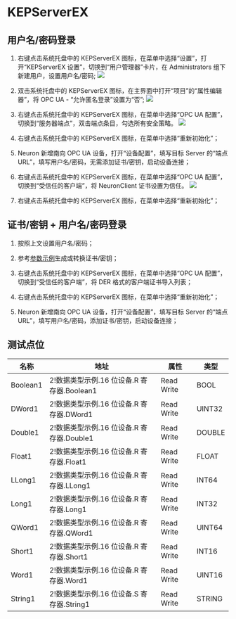 # KEPServerEX

## 用户名/密码登录

1. 右键点击系统托盘中的 KEPServerEX 图标，在菜单中选择“设置”，打开“KEPServerEX 设置”，切换到“用户管理器”卡片，在 Administrators 组下新建用户，设置用户名/密码;
![](./assets/kepware-1.jpg)

2. 双击系统托盘中的 KEPServerEX 图标，在主界面中打开“项目”的“属性编辑器”，将 OPC UA - “允许匿名登录”设置为“否”;
![](./assets/kepware-2.jpg)

3. 右键点击系统托盘中的 KEPServerEX 图标，在菜单中选择“OPC UA 配置”，切换到“服务器端点”，双击端点条目，勾选所有安全策略。
![](./assets/kepware-3.jpg)

4. 右键点击系统托盘中的 KEPServerEX 图标，在菜单中选择“重新初始化”；

5. Neuron 新增南向 OPC UA 设备，打开“设备配置”，填写目标 Server 的“端点 URL”，填写用户名/密码，无需添加证书/密钥，启动设备连接；

6. 右键点击系统托盘中的 KEPServerEX 图标，在菜单中选择“OPC UA 配置”，切换到“受信任的客户端”，将 NeuronClient 证书设置为信任。
![](./assets/kepware-4.jpg)

7. 右键点击系统托盘中的 KEPServerEX 图标，在菜单中选择“重新初始化”；

## 证书/密钥 + 用户名/密码登录

1. 按照上文设置用户名/密码；

2. 参考[参数示例](./example.md)生成或转换证书/密钥；

3. 右键点击系统托盘中的 KEPServerEX 图标，在菜单中选择“OPC UA 配置”，切换到“受信任的客户端”，将 DER 格式的客户端证书导入列表；

4. 右键点击系统托盘中的 KEPServerEX 图标，在菜单中选择“重新初始化”；

5. Neuron 新增南向 OPC UA 设备，打开“设备配置”，填写目标 Server 的“端点 URL”，填写用户名/密码，添加证书/密钥，启动设备连接；

## 测试点位

| 名称     | 地址                                       | 属性       | 类型   |
| -------- | ------------------------------------------ | ---------- | ------ |
| Boolean1 | 2!数据类型示例.16 位设备.R 寄存器.Boolean1 | Read Write | BOOL   |
| DWord1   | 2!数据类型示例.16 位设备.R 寄存器.DWord1   | Read Write | UINT32 |
| Double1  | 2!数据类型示例.16 位设备.R 寄存器.Double1  | Read Write | DOUBLE |
| Float1   | 2!数据类型示例.16 位设备.R 寄存器.Float1   | Read Write | FLOAT  |
| LLong1   | 2!数据类型示例.16 位设备.R 寄存器.LLong1   | Read Write | INT64  |
| Long1    | 2!数据类型示例.16 位设备.R 寄存器.Long1    | Read Write | INT32  |
| QWord1   | 2!数据类型示例.16 位设备.R 寄存器.QWord1   | Read Write | UINT64 |
| Short1   | 2!数据类型示例.16 位设备.R 寄存器.Short1   | Read Write | INT16  |
| Word1    | 2!数据类型示例.16 位设备.R 寄存器.Word1    | Read Write | UINT16 |
| String1  | 2!数据类型示例.16 位设备.S 寄存器.String1  | Read Write | STRING |

